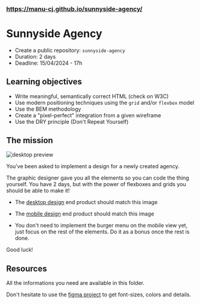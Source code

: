 ### https://manu-cj.github.io/sunnyside-agency/

# Sunnyside Agency

-   Create a public repository: `sunnyside-agency`
-   Duration: 2 days
-   Deadline: 15/04/2024 - 17h

## Learning objectives

-   Write meaningful, semantically correct HTML (check on W3C)
-   Use modern positioning techniques using the `grid` and/or `flexbox` model
-  Use the BEM methodology
-   Create a "pixel-perfect" integration from a given wireframe
-   Use the DRY principle (Don't Repeat Yourself)

## The mission

![desktop preview](./desktop-preview.jpg)

You've been asked to implement a design for a newly created agency.

The graphic designer gave you all the elements so you can code the thing yourself. You have 2 days, but with the power of flexboxes and grids you should be able to make it!

-   The [desktop design](./resources/desktop-design.jpg) end product should match this image

-   The [mobile design](./resources/mobile-design.jpg) end product should match this image

-   You don't need to implement the burger menu on the mobile view yet, just focus on the rest of the elements. Do it as a bonus once the rest is done.

Good luck!

## Resources

All the informations you need are available in this folder.

Don't hesitate to use the [figma project](https://www.figma.com/file/XAkjbnDhAjD4hzHPMmAS4U/sunnyside-becode?node-id=0%3A1) to get font-sizes, colors and details.
